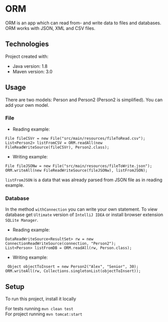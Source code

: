 # ORM

ORM is an app which can read from- and write data to files and databases. ORM works with JSON, XML and CSV files.

## Technologies

Project created with:

* Java version: 1.8
* Maven version: 3.0

## Usage

There are two models: Person and Person2 (Person2 is simplified). You can add your own model.

### File

* Reading example:

`File fileCSVr = new File("src/main/resources/fileToRead.csv");`\
`List<Person2> listFromCSV = ORM.readAll(new FileReadWriteSource(fileCSVr), Person2.class);`

* Writing example:

`File fileJSONw = new File("src/main/resources/fileToWrite.json");`\
`ORM.writeAll(new FileReadWriteSource(fileJSONw), listFromJSON);`

`listFromJSON` is a data that was already parsed from JSON file as in reading example.

### Database

In the method `withConnection` you can write your own statement. To view database get `Ultimate` version of `IntelliJ IDEA` or install browser extension `SQLite Manager`.

* Reading example:

`DataReadWriteSource<ResultSet> rw = new ConnectionReadWriteSource(connection, "Person2");`\
`List<Person> listFromDB = ORM.readAll(rw, Person.class);`


* Writing example:

` Object objectToInsert = new Person2("Alex", "Senior", 30);`\
`ORM.writeAll(rw, Collections.singletonList(objectToInsert));`

## Setup

To run this project, install it locally

For tests running `mvn clean test` \
For project running `mvn tomcat:start`